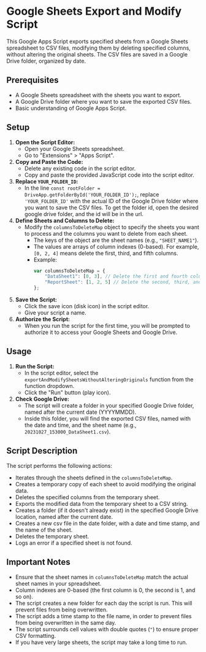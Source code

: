 # Google Sheets Export and Modify Script

This Google Apps Script exports specified sheets from a Google Sheets spreadsheet to CSV files, modifying them by deleting specified columns, without altering the original sheets. The CSV files are saved in a Google Drive folder, organized by date.

## Prerequisites

* A Google Sheets spreadsheet with the sheets you want to export.
* A Google Drive folder where you want to save the exported CSV files.
* Basic understanding of Google Apps Script.

## Setup

1.  **Open the Script Editor:**
    * Open your Google Sheets spreadsheet.
    * Go to "Extensions" > "Apps Script".
2.  **Copy and Paste the Code:**
    * Delete any existing code in the script editor.
    * Copy and paste the provided JavaScript code into the script editor.
3.  **Replace `YOUR_FOLDER_ID`:**
    * In the line `const rootFolder = DriveApp.getFolderById('YOUR_FOLDER_ID');`, replace `'YOUR_FOLDER_ID'` with the actual ID of the Google Drive folder where you want to save the CSV files. To get the folder id, open the desired google drive folder, and the id will be in the url.
4.  **Define Sheets and Columns to Delete:**
    * Modify the `columnsToDeleteMap` object to specify the sheets you want to process and the columns you want to delete from each sheet.
        * The keys of the object are the sheet names (e.g., `"SHEET_NAME1"`).
        * The values are arrays of column indexes (0-based). For example, `[0, 2, 4]` means delete the first, third, and fifth columns.
        * Example:
            ```javascript
            var columnsToDeleteMap = {
                "DataSheet1": [0, 3], // Delete the first and fourth columns from 'DataSheet1'
                "ReportSheet": [1, 2, 5] // Delete the second, third, and sixth columns from 'ReportSheet'
            };
            ```
5.  **Save the Script:**
    * Click the save icon (disk icon) in the script editor.
    * Give your script a name.
6.  **Authorize the Script:**
    * When you run the script for the first time, you will be prompted to authorize it to access your Google Sheets and Google Drive.

## Usage

1.  **Run the Script:**
    * In the script editor, select the `exportAndModifySheetsWithoutAlteringOriginals` function from the function dropdown.
    * Click the "Run" button (play icon).
2.  **Check Google Drive:**
    * The script will create a folder in your specified Google Drive folder, named after the current date (YYYYMMDD).
    * Inside this folder, you will find the exported CSV files, named with the date and time, and the sheet name (e.g., `20231027_153000_DataSheet1.csv`).

## Script Description

The script performs the following actions:

* Iterates through the sheets defined in the `columnsToDeleteMap`.
* Creates a temporary copy of each sheet to avoid modifying the original data.
* Deletes the specified columns from the temporary sheet.
* Exports the modified data from the temporary sheet to a CSV string.
* Creates a folder (if it doesn't already exist) in the specified Google Drive location, named after the current date.
* Creates a new csv file in the date folder, with a date and time stamp, and the name of the sheet.
* Deletes the temporary sheet.
* Logs an error if a specified sheet is not found.

## Important Notes

* Ensure that the sheet names in `columnsToDeleteMap` match the actual sheet names in your spreadsheet.
* Column indexes are 0-based (the first column is 0, the second is 1, and so on).
* The script creates a new folder for each day the script is run. This will prevent files from being overwritten.
* The script adds a time stamp to the file name, in order to prevent files from being overwritten in the same day.
* The script surrounds cell values with double quotes (`"`) to ensure proper CSV formatting.
* If you have very large sheets, the script may take a long time to run.
